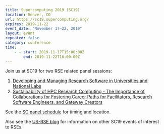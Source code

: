 ```yaml
---
title: Supercomputing 2019 (SC19)
location: Denver, CO
url: https://sc19.supercomputing.org/
expires: 2019-11-22
event_date: "November 17–22, 2019"
layout: event
repeated: false
category: conference
time:
    - - start: 2019-11-17T15:00:00Z
        end: 2019-11-22T16:00:00Z
---
```



Join us at SC19 for two RSE related panel sessions:

 1. [Developing and Managing Research Software in Universities and National Labs](https://sc19.supercomputing.org/presentation/?id=pan108&sess=sess226)
 2. [Sustainability of HPC Research Computing - The Importance of Collaborations  for Fostering Career Paths for Facilitators, Research Software Engineers, and Gateway Creators](https://sc19.supercomputing.org/presentation/?id=pan109&sess=sess227)

See the [SC panel schedule](https://sc19.supercomputing.org/program/panels/#schedule) for timing and location.

Also see the [US-RSE blog](https://us-rse.org/2019-10-04-SC19) for information on other SC19 events of interest to RSEs.
